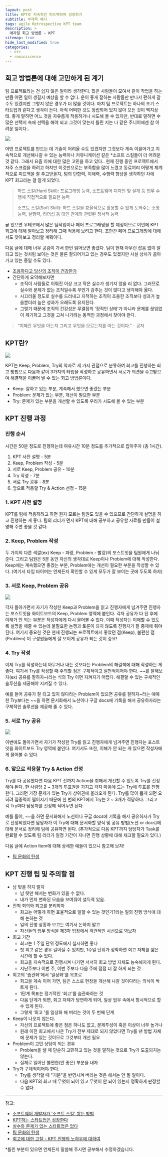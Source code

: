 ```yaml
---
layout: post
title: KPT로 지속적인 피드백하며 성장하기
subtitle: 부제목 예시
tags: agile Retrospective KPT team
description: >
  애자일 회고 방법론 - KPT
sitemap: true
hide_last_modified: true
categories:
  - etc
  - reminiscence
---
```


## 회고 방법론에 대해 고민하게 된 계기

팀 프로젝트라는 건 쉽지 않은 일이라 생각한다. 많은 사람들이 모여서 같이 작업을 하는 만큼 어떤 일이 생길지 예상을 할 수 없다. 운이 좋게 잘하는 사람들만 만나서 편하게 갈 수도 있겠지만 그렇지 않은 경우가 더 많을 것이다. 마치 팀 프로젝트는 하나의 초기 스타트업과 같다고 생각이 든다. 아직 어떠한 것도 정립되어 있지 않아 모든 것이 백지상태. 좋게 말하면 어느 것을 자유롭게 적용하거나 시도해 볼 수 있지만, 반대로 말하면 수많은 선택지 속에 선택을 해야 되고 그것이 맞는지 틀린 지는 나 같은 주니어에겐 참 어려운 일이다..

![](/assets//img/blog/etc/reminiscence/kpt_0.jpg)

어떤 프로젝트를 만드는 데 기술이 어려울 수도 있겠지만 그것보다 계속 이끌어가고 지속적으로 개선해나갈 수 있는 능력이나 커뮤니케이션 같은 *소프트 스킬들이 더 어려운 것 같다. 그래서 요즘 이에 대한 많은 고민을 하고 있다.. 현재 진행 중인 프로젝트에서 자주 스크럼을 하려고 하지만 이것만으로는 부족함을 많이 느꼈고 동료끼리 어떻게 체계적으로 피드백을 잘 주고받을지, 팀의 단합력, 이해력, 수행력 향상을 생각하던 차에 KPT 회고라는 걸 알게 되었다.

>하드 스킬(Hard Skill): 프로그래밍 능력, 소프트웨어 디자인 및 설계 등 업무 수행에 직접적으로 필요한 능력
>
>소프트 스킬(Soft Skill): 하드 스킬을 효율적으로 활용할 수 있게 도와주는 소통 능력, 실행력, 리더십 등 대인 관계와 관련된 정서적 능력

곧 있으면 우테코에서 많은 팀작업이나 페어 프로그래밍을 할 예정이므로 이번에 KPT 회고에 대해 알아보고 정리해 그때 적용해 보려고 한다. 조만간 페어 프로그래밍에 대해서도 찾아보고 정리할 계획이다.

다음 글에 대해 너무 공감이 가서 한번 읽어보면 좋겠다. 팀이 현재 아무런 잡음 없이 잘되고 있는 것처럼 보이는 것은 물론 잘되어가고 있는 경우도 있겠지만 사실 상처가 곪아가고 있는 중일 수도 있다.
- [조용하다고 당신의 조직이 건강한가](http://www.yonhapmidas.com/article/131115232609_199971)
- 간단하게 요약해보자면
  - 조직이 사람들로 이뤄진 이상 크고 작은 실수가 생기지 않을 리 없다. 그러므로 실수와 문제가 없는 조직일수록 무언가 감추는 것이 많다고 생각해야 옳다.
  - 시끄러울 정도로 실수를 드러내고 지적하는 조직이 조용한 조직보다 성과가 높을뿐더러 높은 성과가 오래도록 유지된다.
  - 그렇기 때문에 조직의 건강성은 무결점의 ‘정적인 상태’가 아니라 문제를 끊임없이 제기하고 그것을 고쳐 나가려는 동적인 과정에서 찾아야 한다.

> “지혜란 무엇을 아는지 그리고 무엇을 모르는지를 아는 것이다.” - 공자

## KPT란?

![](/assets//img/blog/etc/reminiscence/kpt_1.PNG)

KPT는 Keep, Problem, Try의 약자로 세 가지 관점으로 분류하여 회고를 진행하는 회고 방법으로 다음과 같이 3가지의 타입을 작성하고 공유하면서 서로가 의견을 주고받으며 해결책을 이끌어 낼 수 있는 회고 방법론이다.
- Keep: 잘하고 있는 부분, 계속해서 했으면 좋겠는 부분
- Problem: 문제가 있는 부분, 개선이 필요한 부분
- Try: 문제가 있는 부분을 개선할 수 있도록 우리가 시도해 볼 수 있는 부분

## KPT 진행 과정

### 진행 순서
시간은 50분 정도로 진행하는데 여유시간 10분 정도를 추가적으로 잡아주자 (총 1시간).
1. KPT 사전 설명 - 5분
2. Keep, Problem 작성 - 5분
3. 서로 Keep, Problem 공유 - 10분
4. Try 작성 - 7분
5. 서로 Try 공유 - 8분
6. 앞으로 적용할 Try & Action 선정 - 15분

### 1. KPT 사전 설명

KPT를 팀에 적용하려고 하면 뭔지 모르는 팀원도 있을 수 있으므로 간단하게 설명을 하고 진행하는 게 좋다. 팀의 리더가 먼저 KPT에 대해 공부하고 공유할 자료를 만들어 설명해 주면 좋을 것 같다.

### 2. Keep, Problem 작성

두 가지의 다른 색깔(ex) Keep - 파랑, Problem - 빨강)의 포스트잇을 팀원에게 나눠준다. 그리고 팀원은 5분 동안 자신의 생각대로 Keep이나 Problem에 대해 작성한다. Keep에는 계속했으면 좋겠는 부분, Problem에는 개선이 필요한 부분을 작성할 수 있다. (여기서 타임 타이머는 언제든지 확인할 수 있게 모두가 잘 보이는 곳에 두도록 하자)

### 3. 서로 Keep, Problem 공유

![](/assets//img/blog/etc/reminiscence/kpt_2.PNG)

각자 돌아가면서 자기가 작성한 Keep과 Problem을 읽고 진행자에게 넘겨주면 진행자는 포스트잇을 화이트보드의 Keep, Problem 영역에 붙인다. 각자 공유가 다 된 후에 이해가 안 되는 부분은 작성자에게 다시 물어볼 수 있다. 이때 작성자는 이해할 수 있도록 설명을 해줄 수 있는데 불필요한 논쟁과 토론이 되지 않도록 진행자가 잘 중재해 줘야 된다. 여기서 중요한 것은 현재 진행되는 프로젝트에서 좋았던 점(Keep), 불편한 점(Problem) 이 구성원들에게 잘 보이게 공유가 되는 것이 중요!

### 4. Try 작성

이제 Try를 작성하는데 아무거나 내는 것보다는 Problem의 해결책에 대해 작성하는 게 좋다. 여기서 Try를 작성할 때 주의할 점은 구체적이고 실천적이어야 한다. ~~를 잘해보자(ex) 공유를 잘하자~)라는 식의 Try 이면 지켜지기 어렵다. 해결할 수 있는 구체적인 솔루션을 제공해야 지켜질 수 있다.

예를 들어 공유가 잘 되고 있지 않다라는 Problem이 있으면 공유를 잘하자~라는 애매한 Try보다는 ~~을 하면 문서화해서 노션이나 구글 docs에 기록을 해서 공유하자라는 구체적인 솔루션을 제공해 줄 수 있다.

### 5. 서로 Try 공유

![](/assets//img/blog/etc/reminiscence/kpt_1.PNG)

이번에도 돌아가면서 자기가 작성한 Try를 읽고 진행자에게 넘겨주면 진행자는 포스트잇을 화이트보드 Try 영역에 붙인다. 여기서도 또한, 이해가 안 되는 게 있으면 작성자에게 물어볼 수 있다.

### 6. 앞으로 적용할 Try & Action 선정

Try를 다 공유했다면 다음 KPT 전까지 Action을 취해서 개선할 수 있도록 Try를 선정해야 된다. 한 사람당 2 ~ 3개의 투표권을 가지고 각자 마음에 드는 Try에 투표를 진행한다. 그러면 가장 문제가 있는 Try가 상위권에 올라오게 된다. Try를 많이 뽑게 되면 오히려 집중력이 떨어지기 때문에 한 번의 KPT에서 Try는 2 ~ 3개가 적당하다. 그리고 각 Try마다 담당자를 선정해 적어두면 된다.

예를 들어, ~~을 하면 문서화해서 노션이나 구글 docs에 기록을 해서 공유하자가 Try로 선정되었다면 담당자가 이 Try에 대해 문서화할 양식 및 공유 방법(노션 or docs)에 대해 문서로 정리해 팀에 공유하면 된다. (추가적으로 다음 KPT까지 담당자가 Task를 완료할 수 있도록 팀 리더가 일정 기간이 지나면 진행 상황에 대해 체크할 필요가 있다.)

다음 글에 Action Item에 대해 상세한 예들이 있으니 참고해 보자!
- [팀 문화의 탄생](https://techblog.woowahan.com/2677/)

## KPT 진행 팁 및 주의할 점
- 남 탓을 하지 말자
  - 남 탓만 해서는 변화가 있을 수 없다.
  - 내가 먼저 변화된 모습을 보여줘야 설득력 있음.
- 진척 회의와 회고를 분리하자
  - 회고는 어떻게 하면 효율적으로 일할 수 있는 것인가?라는 일의 진행 방식에 대해 논하는 것
  - 일의 진행 상황과 보고는 여기서 논하지 말고
  - 자신들의 업무 방식을 제3자 입장에서 객관적인 시선으로 봐보자
- 회고 기간
  - 회고는 1 주일 단위 정도에서 실시하면 좋다
  - 첫 회고 같은 경우 길어질 수 있지만, 1주일 단위가 정착하면 회고 자체를 짧은 시간에 할 수 있다.
  - 회고을 지속적으로 진행시켜 나가면 서서히 회고 방법 자체도 능숙해지게 된다. 
  - 지난주보다 이번 주, 이번 주보다 다음 주에 점점 더 잘 하게 되는 것
- 회고의 '습관화'에서 '일상화'를 목표로
  - 회고을 계속 이어 가면, 팀은 스스로 현장을 개선해 나갈 것이다라는 의식이 싹트게 된다.
  - 1단계 목표는 정기적인 '회고'를 습관화하는 것
  - 다음 단계가 되면, 회고 자체가 당연하게 되어, 일상 업무 속에서 항시적으로 할 수 있게 된다.
  - 그렇게 ‘회고 '를 일상화 해 버리는 것이 두 번째 단계
- Keep이 나오지 않는다.
  - 자신의 프로젝트에 좋은 점은 하나도 없고, 문제투성이 혹은 이상이 너무 높거나
  - 원래 이전 회고에서 나온 Try가 전부 제대로 되지 않았다면 Try를 낸 방법 자체에 문제가 있는 것이므로 그것부터 개선 필요
- Problem이 고민 상담이 되는 경우
  - Problem을 낼 때 단순히 고민하고 있는 것을 말하는 것으로 Try가 도출되지는 않는다.
  - 실제로 일어난 불편한(안 좋은) 부분을 내자
- Try가 구체적이어야 한다.
  - Try를 생각할 때 "기분"을 반영시켜 버리는 것은 해서는 안 될 일이다.
  - 다음 KPT의 회고 때 무엇이 되어 있고 무엇이 안 되어 있는지 명확하게 판정할 수 없다.

---

참고:
- [소프트웨어 개발자가 '소프트 스킬' 쌓는 방법](https://channy.creation.net/blog/1593)
- [KPT하는 스타트업은 성장한다](https://brunch.co.kr/@fromjayden/7)
- [실수와 문제가 없는 스타트업은 없다](https://brunch.co.kr/@fromjayden/8)
- [팀 문화의 탄생](https://techblog.woowahan.com/2677/)
- [회고에 대한 고찰 - KPT 진행의 노하우에 대하여](https://www.moreagile.net/2016/04/kpt.html)

*틀린 부분이 있으면 언제든지 말씀해 주시면 공부해서 수정하겠습니다.